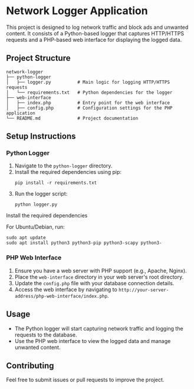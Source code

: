 # Network Logger Application

This project is designed to log network traffic and block ads and unwanted content. It consists of a Python-based logger that captures HTTP/HTTPS requests and a PHP-based web interface for displaying the logged data.

## Project Structure

```
network-logger
├── python-logger
│   ├── logger.py          # Main logic for logging HTTP/HTTPS requests
│   └── requirements.txt   # Python dependencies for the logger
├── web-interface
│   ├── index.php          # Entry point for the web interface
│   ├── config.php         # Configuration settings for the PHP application
└── README.md              # Project documentation
```

## Setup Instructions

### Python Logger

1. Navigate to the `python-logger` directory.
2. Install the required dependencies using pip:
   ```
   pip install -r requirements.txt
   ```
3. Run the logger script:
   ```
   python logger.py
   ```

Install the required dependencies

For Ubuntu/Debian, run:
```
sudo apt update
sudo apt install python3 python3-pip python3-scapy python3-
```

### PHP Web Interface

1. Ensure you have a web server with PHP support (e.g., Apache, Nginx).
2. Place the `web-interface` directory in your web server's root directory.
3. Update the `config.php` file with your database connection details.
4. Access the web interface by navigating to `http://your-server-address/php-web-interface/index.php`.

## Usage

- The Python logger will start capturing network traffic and logging the requests to the  database.
- Use the PHP web interface to view the logged data and manage unwanted content.

## Contributing

Feel free to submit issues or pull requests to improve the project.